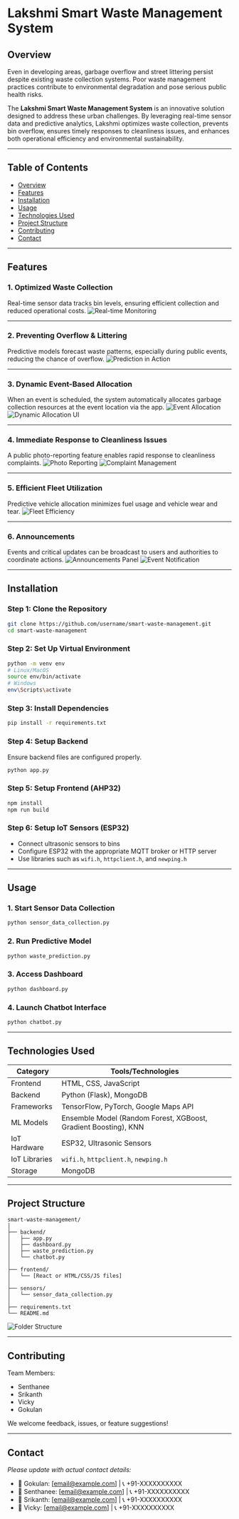 # Lakshmi Smart Waste Management System

## Overview

Even in developing areas, garbage overflow and street littering persist despite existing waste collection systems. Poor waste management practices contribute to environmental degradation and pose serious public health risks.

The **Lakshmi Smart Waste Management System** is an innovative solution designed to address these urban challenges. By leveraging real-time sensor data and predictive analytics, Lakshmi optimizes waste collection, prevents bin overflow, ensures timely responses to cleanliness issues, and enhances both operational efficiency and environmental sustainability.

---

## Table of Contents

* [Overview](#overview)
* [Features](#features)
* [Installation](#installation)
* [Usage](#usage)
* [Technologies Used](#technologies-used)
* [Project Structure](#project-structure)
* [Contributing](#contributing)
* [Contact](#contact)

---

## Features

### 1. Optimized Waste Collection

Real-time sensor data tracks bin levels, ensuring efficient collection and reduced operational costs.
![Real-time Monitoring](https://github.com/user-attachments/assets/73f2acb5-cdcd-41e9-aa34-07f1347d41d2)

---

### 2. Preventing Overflow & Littering

Predictive models forecast waste patterns, especially during public events, reducing the chance of overflow.
![Prediction in Action](https://github.com/user-attachments/assets/002b7e7a-d0c0-4a19-a169-6bed088c5ed6)

---

### 3. Dynamic Event-Based Allocation

When an event is scheduled, the system automatically allocates garbage collection resources at the event location via the app.
![Event Allocation](https://github.com/user-attachments/assets/8623452d-126f-4129-b493-da59d25bbce1)
![Dynamic Allocation UI](https://github.com/user-attachments/assets/d2bb238e-000f-425b-848d-55442be44109)

---

### 4. Immediate Response to Cleanliness Issues

A public photo-reporting feature enables rapid response to cleanliness complaints.
![Photo Reporting](https://github.com/user-attachments/assets/e55a5e52-dc91-4e3e-883d-9f853d933465)
![Complaint Management](https://github.com/user-attachments/assets/6ae5a22d-b055-4e38-ba84-7476e664ff0e)

---

### 5. Efficient Fleet Utilization

Predictive vehicle allocation minimizes fuel usage and vehicle wear and tear.
![Fleet Efficiency](https://github.com/user-attachments/assets/7dfba954-db23-4a84-990a-c32378eb6b46)

---

### 6. Announcements

Events and critical updates can be broadcast to users and authorities to coordinate actions.
![Announcements Panel](https://github.com/user-attachments/assets/35c15af0-4d41-409f-aa0a-974ff15b1cfe)
![Event Notification](https://github.com/user-attachments/assets/c3f1d7f4-fe13-4f5a-875b-a99b13005cb2)

---

## Installation

### Step 1: Clone the Repository

```bash
git clone https://github.com/username/smart-waste-management.git
cd smart-waste-management
```

### Step 2: Set Up Virtual Environment

```bash
python -m venv env
# Linux/MacOS
source env/bin/activate
# Windows
env\Scripts\activate
```

### Step 3: Install Dependencies

```bash
pip install -r requirements.txt
```

### Step 4: Setup Backend

Ensure backend files are configured properly.

```bash
python app.py
```

### Step 5: Setup Frontend (AHP32)

```bash
npm install
npm run build
```

### Step 6: Setup IoT Sensors (ESP32)

* Connect ultrasonic sensors to bins
* Configure ESP32 with the appropriate MQTT broker or HTTP server
* Use libraries such as `wifi.h`, `httpclient.h`, and `newping.h`

---

## Usage

### 1. Start Sensor Data Collection

```bash
python sensor_data_collection.py
```

### 2. Run Predictive Model

```bash
python waste_prediction.py
```

### 3. Access Dashboard

```bash
python dashboard.py
```

### 4. Launch Chatbot Interface

```bash
python chatbot.py
```

---

## Technologies Used

| Category      | Tools/Technologies                                              |
| ------------- | --------------------------------------------------------------- |
| Frontend      | HTML, CSS, JavaScript                                           |
| Backend       | Python (Flask), MongoDB                                         |
| Frameworks    | TensorFlow, PyTorch, Google Maps API                            |
| ML Models     | Ensemble Model (Random Forest, XGBoost, Gradient Boosting), KNN |
| IoT Hardware  | ESP32, Ultrasonic Sensors                                       |
| IoT Libraries | `wifi.h`, `httpclient.h`, `newping.h`                           |
| Storage       | MongoDB                                                         |

---

## Project Structure

```
smart-waste-management/
│
├── backend/
│   ├── app.py
│   ├── dashboard.py
│   ├── waste_prediction.py
│   └── chatbot.py
│
├── frontend/
│   └── [React or HTML/CSS/JS files]
│
├── sensors/
│   └── sensor_data_collection.py
│
├── requirements.txt
└── README.md
```

![Folder Structure](https://github.com/user-attachments/assets/be5bb119-7b27-4e64-a66c-50029ab00a90)

---

## Contributing

Team Members:

* Senthanee
* Srikanth
* Vicky
* Gokulan

We welcome feedback, issues, or feature suggestions!

---

## Contact

*Please update with actual contact details:*

* 📧 Gokulan: \[[email@example.com](mailto:email@example.com)] | 📞 +91-XXXXXXXXXX
* 📧 Senthanee: \[[email@example.com](mailto:email@example.com)] | 📞 +91-XXXXXXXXXX
* 📧 Srikanth: \[[email@example.com](mailto:email@example.com)] | 📞 +91-XXXXXXXXXX
* 📧 Vicky: \[[email@example.com](mailto:email@example.com)] | 📞 +91-XXXXXXXXXX
